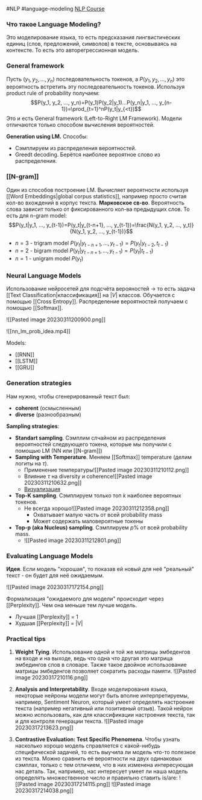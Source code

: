 #NLP #language-modeling 
[NLP Course](https://lena-voita.github.io/nlp_course/language_modeling.html)
### Что такое Language Modeling?
Это моделирование языка, то есть предсказания лингвистических единиц (слов, предложений, символов) в тексте, основываясь на контексте. То есть это авторегрессионная модель. 

### General framework
Пусть $(y_1, y_2, ..., y_n)$ последовательность токенов, а $P(y_1, y_2, ..., y_n)$ это вероятность встретить эту последовательность токенов. Используя product rule of probability получаем:
$$P(y_1, y_2, ..., y_n)=P(y_1)P(y_2|y_1)...P(y_n|y_1, ..., y_{n-1})=\prod_{t=1}^nP(y_t|y_{<t})$$
Это и есть General framework (Left-to-Right LM Framework). Модели отличаются только способом вычисления вероятностей.

**Generation using LM.**
Способы:
- Сэмплируем из распределения вероятностей.
- Greedt decoding. Берётся наиболее вероятное слово из распределения.

### [[N-gram]]
Один из способов построение LM. Вычисляет вероятности используя [[Word Embeddings|global corpus statistics]], например просто считая кол-во вхождений в корпус текста.
**Марковское св-во**. Вероятность слова зависит только от фиксированного кол-ва предыдущих слов.
То есть для n-gram model:
$$P(y_t|y_1, ..., y_{t-1})=P(y_t|y_{t-n+1}, ..., y_{t-1})=\frac{N(y_1, y_2, ..., y_t)}{N(y_1, y_2, ..., y_{t-1})}$$
- $n=3$ - trigram model $P(y_t|y_{t-n+1}, ..., y_{t-1})=P(y_t|y_{t-2}, t_{t-1})$
- $n=2$ - bigram model $P(y_t|y_{t-n+1}, ..., y_{t-1})=P(y_t|t_{t-1})$
- $n=1$ - unigram model $P(y_t)$

### Neural Language Models
Использование нейросетей для подсчёта верояностей -> то есть задача [[Text Classification|классификация]] на $|V|$ классов. Обучается с помощью [[Cross Entropy]]. Распределение вероятностей получаем с помощью [[Softmax]].

![[Pasted image 20230311200900.png]]

![[nn_lm_prob_idea.mp4]]

Models:
- [[RNN]]
- [[LSTM]]
- [[GRU]]

### Generation strategies
Нам нужно, чтобы сгенерированный текст был:
- **coherent** (осмысленным)
- **diverse** (разнообразным)

**Sampling strategies**:
- **Standart sampling**. Сэмплим слчайном из распределения вероятностей следвующего токена, которые мы получили с помощью LM (NN или [[N-gram]])
- **Sampling with Temperature**. Меняем [[Softmax]] temperature (делим логиты на $\tau$).
	- Применение температуры![[Pasted image 20230311210112.png]]
	- Влияние $\tau$ на diversity и coherence![[Pasted image 20230311210632.png]]
	- [Визуализация](https://lena-voita.github.io/nlp_course/language_modeling.html#evaluation:~:text=Sampling%20with%20temperature)
- **Top-K sampling**. Сэмплируем только топ $k$ наиболее вероятных токенов.
	- Не всегда хорошо![[Pasted image 20230311212358.png]]
		- Охватывает малую часть от всей probability mass
		- Может содержать маловероятные токены
- **Top-p (aka Nucleus) sampling**. Сэмплируем $p\%$ от всей probability mass.
	- ![[Pasted image 20230311212801.png]]

### Evaluating Language Models
**Идея**. Если модель "хорошая", то показав ей новый для неё "реальный" текст - он будет для неё ожидаемым.

![[Pasted image 20230317172154.png]]

Формализация "ожидаемого для модели" происходит через [[Perplexity]]. Чем она меньше тем лучше модель. 
- Лучшая [[Perplexity]] = 1
- Худшая [[Perplexity]] = |V|

### Practical tips
1. **Weight Tying**. Использование одной и той же матрицы эмбеденгов на входе и на выходе, ведь что одна что другая это матрица эмбедингов слов в словаре. Также такое двойное использование матрицы эмбеденгов позволяет сократить расходы памяти.
![[Pasted image 20230317210116.png]]

2. **Analysis and Interpretability**. Входе моделирования языка, некоторые нейроны модели могут быть вполне интерпретируемы, например, Sentiment Neuron, который умеет определять настроение текста (например негативный или позитивный отзыв). Такой нейрон можно использовать, как для классификации настроения текста, так и для контроля генерации текста.
![[Pasted image 20230317213623.png]]
3. **Contrastive Evaluation: Test Specific Phenomena**. Чтобы узнать насколько хорошо модель справляется с какой-нибудь специфической задачей, то есть выучила ли модель что-то полезное из текста. Можно сравнить её вероятности на двух одинаковых сэмплах, только с тем отличием, что в них изменена интересующая нас деталь. 
   Так, например, нас интересует умеет ли наша модель определять множественное число и правильно ставить is/are:
![[Pasted image 20230317214115.png]]
![[Pasted image 20230317214038.png]]